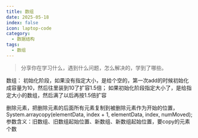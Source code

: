 ```yaml
---
title: 数组
date: 2025-05-18
index: false
icon: laptop-code
category:
  - 数据结构
tags:
  - 数组
---
```



> 分享你在学习什么，遇到什么问题，怎么解决的，学到了哪些。

数组：
初始化阶段，如果没有指定大小，是给个空的，第一次add的时候初始化成容量为10，然后往里装到10了扩容1.5倍；
如果初始化阶段指定大小了，是给指定大小的数组，然后满了以后再按1.5倍扩容

删除元素，把删除元素的后面所有元素复制到被删除元素作为开始的位置，
System.arraycopy(elementData, index + 1, elementData, index, numMoved);
参数含义：旧数组、旧数组起始位置、新数组、新数组起始位置，要copy的元素个数



